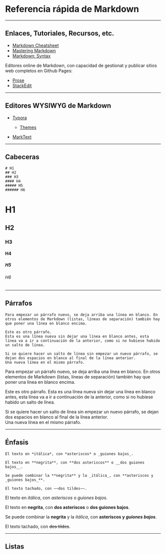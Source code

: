 # Referencia rápida de Markdown

---

## Enlaces, Tutoriales, Recursos, etc.

* [Markdown Cheatsheet](https://github.com/adam-p/markdown-here/wiki/Markdown-Cheatsheet)
* [Mastering Markdown](https://guides.github.com/features/mastering-markdown/)
* [Markdown: Syntax](https://daringfireball.net/projects/markdown/syntax)

Editores online de Markdown, con capacidad de gestionat y publicar sitios web completos en Github Pages:

* [Prose](https://github.com/prose/prose)
* [StackEdit](https://stackedit.io/)

---

## Editores WYSIWYG de Markdown

* [Typora](https://typora.io/)
  
  * [Themes](https://theme.typora.io/)

* [MarkText](https://github.com/marktext/marktext)

---

## Cabeceras

```
# H1
## H2
### H3
#### H4
##### H5
###### H6
```

# H1

## H2

### H3

#### H4

##### H5

###### H6

---

## Párrafos

```
Para empezar un párrafo nuevo, se deja arriba una línea en blanco. En otros elementos de Markdown (listas, líneas de separación) también hay que poner una línea en blanco encima.

Este es otro párrafo.
Esta es una línea nueva sin dejar una línea en blanco antes, esta línea va a ir a continuación de la anterior, como si no hubiese habido un salto de línea.

Si se quiere hacer un salto de línea sin empezar un nuevo párrafo, se dejan dos espacios en blanco al final de la línea anterior.  
Una nueva línea en el mismo párrafo.
```

Para empezar un párrafo nuevo, se deja arriba una línea en blanco. En otros elementos de Markdown (listas, líneas de separación) también hay que poner una línea en blanco encima.

Este es otro párrafo.
Esta es una línea nueva sin dejar una línea en blanco antes, esta línea va a ir a continuación de la anterior, como si no hubiese habido un salto de línea.

Si se quiere hacer un salto de línea sin empezar un nuevo párrafo, se dejan dos espacios en blanco al final de la línea anterior.  
Una nueva línea en el mismo párrafo.

---

## Énfasis

```
El texto en *itálica*, con *asteriscos* o _guiones bajos_.

El texto en **negrita**, con **dos asteriscos** o __dos guiones bajos__.

Se puede combinar la **negrita** y la _itálica_, con **asteriscos y _guiones bajos_**.

El texto tachado, con ~~dos tildes~~.
```

El texto en *itálica*, con *asteriscos* o _guiones bajos_.

El texto en **negrita**, con **dos asteriscos** o __dos guiones bajos__.

Se puede combinar la **negrita** y la _itálica_, con **asteriscos y _guiones bajos_**.

El texto tachado, con ~~dos tildes~~.

---

## Listas
